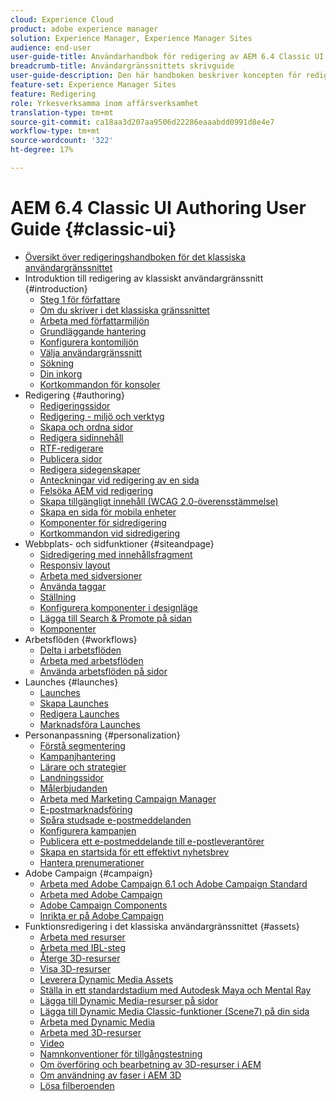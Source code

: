 ```yaml
---
cloud: Experience Cloud
product: adobe experience manager
solution: Experience Manager, Experience Manager Sites
audience: end-user
user-guide-title: Användarhandbok för redigering av AEM 6.4 Classic UI
breadcrumb-title: Användargränssnittets skrivguide
user-guide-description: Den här handboken beskriver koncepten för redigering i AEM i det klassiska användargränssnittet.
feature-set: Experience Manager Sites
feature: Redigering
role: Yrkesverksamma inom affärsverksamhet
translation-type: tm+mt
source-git-commit: ca18aa3d207aa9506d22286eaaabdd0991d8e4e7
workflow-type: tm+mt
source-wordcount: '322'
ht-degree: 17%

---
```



# AEM 6.4 Classic UI Authoring User Guide {#classic-ui}

+ [Översikt över redigeringshandboken för det klassiska användargränssnittet](home.md)
+ Introduktion till redigering av klassiskt användargränssnitt {#introduction}
   + [Steg 1 för författare](classic-page-author-first-steps.md)
   + [Om du skriver i det klassiska gränssnittet](classicui.md)
   + [Arbeta med författarmiljön](author-env.md)
   + [Grundläggande hantering](author-env-basic-handling.md)
   + [Konfigurera kontomiljön](author-env-user-props.md)
   + [Välja användargränssnitt](author-env-select-ui.md)
   + [Sökning](author-env-search.md)
   + [Din inkorg](author-env-inbox.md)
   + [Kortkommandon för konsoler](author-env-keyboard-shortcuts.md)
+ Redigering {#authoring}
   + [Redigeringssidor](classic-page-author.md)
   + [Redigering - miljö och verktyg](classic-page-author-env-tools.md)
   + [Skapa och ordna sidor](classic-page-author-manage-pages.md)
   + [Redigera sidinnehåll](classic-page-author-edit-content.md)
   + [RTF-redigerare](classic-page-author-rich-text-editor.md)
   + [Publicera sidor](classic-page-author-publish-pages.md)
   + [Redigera sidegenskaper](classic-page-author-edit-page-properties.md)
   + [Anteckningar vid redigering av en sida](classic-page-author-annotations.md)
   + [Felsöka AEM vid redigering](classic-page-author-troubleshooting.md)
   + [Skapa tillgängligt innehåll (WCAG 2.0-överensstämmelse)](classic-page-author-accessible-content.md)
   + [Skapa en sida för mobila enheter](classic-feature-mobile.md)
   + [Komponenter för sidredigering](classic-page-author-edit-mode.md)
   + [Kortkommandon vid sidredigering](classic-page-author-keyboard-shortcuts.md)
+ Webbplats- och sidfunktioner {#siteandpage}
   + [Sidredigering med innehållsfragment](classic-page-author-content-fragments.md)
   + [Responsiv layout](classic-page-author-responsive-layout.md)
   + [Arbeta med sidversioner](classic-page-author-work-with-versions.md)
   + [Använda taggar](classic-feature-tags.md)
   + [Ställning](classic-feature-scaffolding.md)
   + [Konfigurera komponenter i designläge](classic-page-author-design-mode.md)
   + [Lägga till Search &amp; Promote på sidan](classic-feature-search-promote.md)
   + [Komponenter](classic-page-author-default-components.md)
+ Arbetsflöden {#workflows}
   + [Delta i arbetsflöden](classic-workflows-participating.md)
   + [Arbeta med arbetsflöden](classic-workflows.md)
   + [Använda arbetsflöden på sidor](classic-workflows-applying.md)
+ Launches {#launches}
   + [Launches](classic-launches.md)
   + [Skapa Launches](classic-launches-creating.md)
   + [Redigera Launches](classic-launches-editing.md)
   + [Marknadsföra Launches](classic-launches-promoting.md)
+ Personanpassning {#personalization}
   + [Förstå segmentering](classic-personalization-campaigns-segmentation.md)
   + [Kampanjhantering](classic-personalization-campaigns.md)
   + [Lärare och strategier](classic-personalization-campaigns-teasers-strategy.md)
   + [Landningssidor](classic-personalization-campaigns-landingpage.md)
   + [Målerbjudanden](classic-personalization-campaigns-target-offers.md)
   + [Arbeta med Marketing Campaign Manager](classic-personalization-campaigns-mktg-manager.md)
   + [E-postmarknadsföring](classic-personalization-campaigns-email.md)
   + [Spåra studsade e-postmeddelanden](classic-personalization-campaigns-email-tracking-bounces.md)
   + [Konfigurera kampanjen](classic-personalization-campaigns-setting-up-your.md)
   + [Publicera ett e-postmeddelande till e-postleverantörer](classic-personalization-campaigns-email-newsletters.md)
   + [Skapa en startsida för ett effektivt nyhetsbrev](classic-personalization-campaigns-email-landingpage.md)
   + [Hantera prenumerationer](classic-personalization-campaigns-email-subscriptions.md)
+ Adobe Campaign {#campaign}
   + [Arbeta med Adobe Campaign 6.1 och Adobe Campaign Standard](classic-personalization-ac-campaign.md)
   + [Arbeta med Adobe Campaign](classic-personalization-ac.md)
   + [Adobe Campaign Components](classic-personalization-ac-components.md)
   + [Inrikta er på Adobe Campaign](classic-personalization-ac-target.md)
+ Funktionsredigering i det klassiska användargränssnittet {#assets}
   + [Arbeta med resurser](classicui-assets.md)
   + [Arbeta med IBL-steg](classicui-stages-aem3d-ibl.md)
   + [Återge 3D-resurser](classicui-rendering-3d.md)
   + [Visa 3D-resurser](classicui-view-3d-assets.md)
   + [Leverera Dynamic Media Assets](dynamic-media-assets-delivering.md)
   + [Ställa in ett standardstadium med Autodesk Maya och Mental Ray](classicui-stages-aem3d-ad-mr.md)
   + [Lägga till Dynamic Media-resurser på sidor](dynamic-media-assets-adding-to-page.md)
   + [Lägga till Dynamic Media Classic-funktioner (Scene7) på din sida](manage-assets-classic-s7.md)
   + [Arbeta med Dynamic Media](dynamic-media-assets.md)
   + [Arbeta med 3D-resurser](classicui-3dassets.md)
   + [Video](manage-assets-classic-s7-video.md)
   + [Namnkonventioner för tillgångstestning](asset-naming-conventions.md)
   + [Om överföring och bearbetning av 3D-resurser i AEM](classicui-upload-proc-3d.md)
   + [Om användning av faser i AEM 3D](classicui-stages-aem3d.md)
   + [Lösa filberoenden](classicui-upload-proc-3d-resolve-dependencies.md)
